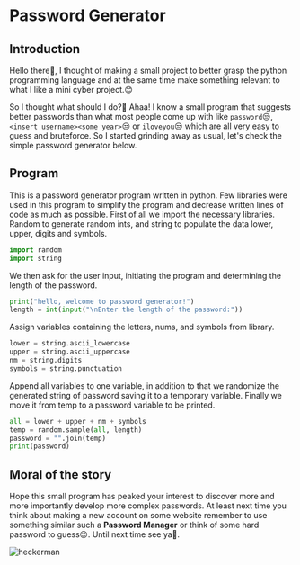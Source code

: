 # Password Generator


## Introduction
Hello there👋, I thought of making a small project to better grasp the python programming language and at the same time make something relevant to what I like a mini cyber project.😊

So I thought what should I do?🤔 Ahaa! I know a small program that suggests better passwords than what most people come up with like `password`😒, `<insert username><some year>`😒 or `iloveyou`😒 which are all very easy to guess and bruteforce. So I started grinding away as usual, let's check the simple password generator below.

## Program
This is a password generator program written in python. Few libraries were used in this program to simplify the program and decrease written lines of code as much as possible. First of all we import the necessary libraries. Random to generate random ints, and string to populate the data lower, upper, digits and symbols.
```python
import random
import string
```

We then ask for the user input, initiating the program and determining the length of the password.
```python
print("hello, welcome to password generator!")
length = int(input("\nEnter the length of the password:"))
```

Assign variables containing the letters, nums, and symbols from library.
```python
lower = string.ascii_lowercase
upper = string.ascii_uppercase
nm = string.digits
symbols = string.punctuation
```

Append all variables to one variable, in addition to that we randomize the generated string of password saving it to a temporary variable. Finally we move it from temp to a password variable to be printed.
```python
all = lower + upper + nm + symbols
temp = random.sample(all, length)
password = "".join(temp)
print(password)
```

## Moral of the story
Hope this small program has peaked your interest to discover more and more importantly develop more complex passwords. At least next time you think about making a new account on some website remember to use something similar such a **Password Manager** or think of some hard password to guess😉. Until next time see ya👋. 

![heckerman](https://media.tenor.com/VrzXhtoSwcsAAAAd/hacker-typing.gif)

